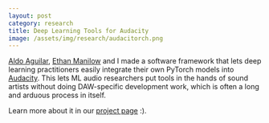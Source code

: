 ```yaml
---
layout: post
category: research
title: Deep Learning Tools for Audacity
image: /assets/img/research/audacitorch.png
---
```


[Aldo Aguilar](https://aldo-aguilar.github.io/), [Ethan Manilow](https://ethman.github.io/) and I made a software framework that lets deep learning practitioners easily integrate their own PyTorch models into [Audacity](https://en.wikipedia.org/wiki/Audacity_(audio_editor)). This lets ML audio researchers put tools in the hands of sound artists without doing DAW-specific development work, which is often a long and arduous process in itself. 

Learn more about it in our [project page](https://interactiveaudiolab.github.io/project/audacity.html) :). 